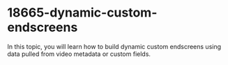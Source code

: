 # 18665-dynamic-custom-endscreens
In this topic, you will learn how to build dynamic custom endscreens using data pulled from video metadata or custom fields.
